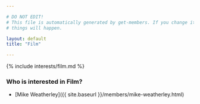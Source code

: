 ```yaml
---

# DO NOT EDIT!
# This file is automatically generated by get-members. If you change it, bad
# things will happen.

layout: default
title: "Film"

---
```


{% include interests/film.md %}

### Who is interested in Film?


* [Mike Weatherley]({{ site.baseurl }}/members/mike-weatherley.html)
